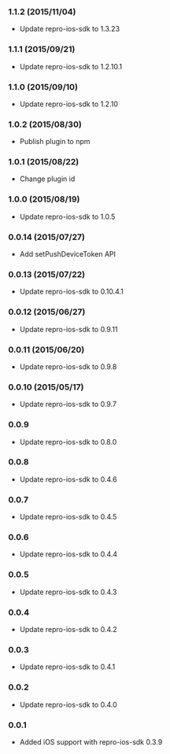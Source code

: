### 1.1.2 (2015/11/04)

- Update repro-ios-sdk to 1.3.23

### 1.1.1 (2015/09/21)

- Update repro-ios-sdk to 1.2.10.1

### 1.1.0 (2015/09/10)

- Update repro-ios-sdk to 1.2.10

### 1.0.2 (2015/08/30)

- Publish plugin to npm

### 1.0.1 (2015/08/22)

- Change plugin id

### 1.0.0 (2015/08/19)

- Update repro-ios-sdk to 1.0.5

### 0.0.14 (2015/07/27)

- Add setPushDeviceToken API

### 0.0.13 (2015/07/22)

- Update repro-ios-sdk to 0.10.4.1

### 0.0.12 (2015/06/27)

- Update repro-ios-sdk to 0.9.11

### 0.0.11 (2015/06/20)

- Update repro-ios-sdk to 0.9.8

### 0.0.10 (2015/05/17)

- Update repro-ios-sdk to 0.9.7

### 0.0.9

- Update repro-ios-sdk to 0.8.0

### 0.0.8

- Update repro-ios-sdk to 0.4.6

### 0.0.7

- Update repro-ios-sdk to 0.4.5

### 0.0.6

- Update repro-ios-sdk to 0.4.4

### 0.0.5

- Update repro-ios-sdk to 0.4.3

### 0.0.4

- Update repro-ios-sdk to 0.4.2

### 0.0.3

- Update repro-ios-sdk to 0.4.1

### 0.0.2

- Update repro-ios-sdk to 0.4.0

### 0.0.1

- Added iOS support with repro-ios-sdk 0.3.9
